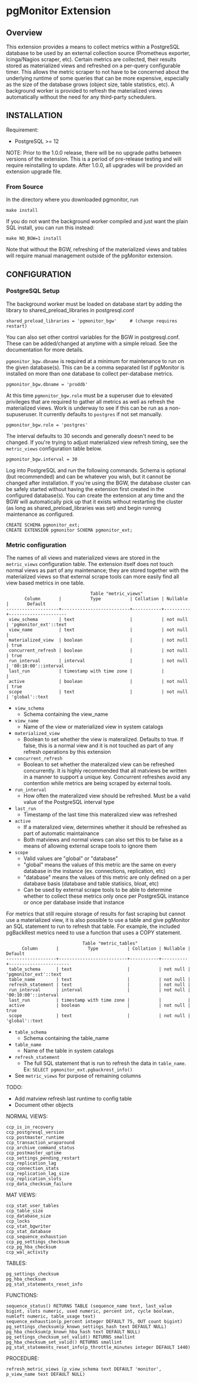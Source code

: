 # pgMonitor Extension

## Overview

This extension provides a means to collect metrics within a PostgreSQL database to be used by an external collection source (Prometheus exporter, Icinga/Nagios scraper, etc). Certain metrics are collected, their results stored as materialized views and refreshed on a per-query configurable timer. This allows the metric scraper to not have to be concerned about the underlying runtime of some queries that can be more expensive, especially as the size of the database grows (object size, table statistics, etc). A background worker is provided to refresh the materialized views automatically without the need for any third-party schedulers. 

## INSTALLATION

Requirement: 

 * PostgreSQL >= 12

NOTE: Prior to the 1.0.0 release, there will be no upgrade paths between versions of the extension. This is a period of pre-release testing and will require reinstalling to update. After 1.0.0, all upgrades will be provided an extension upgrade file.

### From Source
In the directory where you downloaded pgmonitor, run

    make install

If you do not want the background worker compiled and just want the plain SQL install, you can run this instead:

    make NO_BGW=1 install

Note that without the BGW, refreshing of the materialized views and tables will require manual management outside of the pgMonitor extension.


## CONFIGURATION

### PostgreSQL Setup

The background worker must be loaded on database start by adding the library to shared_preload_libraries in postgresql.conf

    shared_preload_libraries = 'pgmonitor_bgw'     # (change requires restart)

You can also set other control variables for the BGW in postgresql.conf. These can be added/changed at anytime with a simple reload. See the documentation for more details. 

`pgmonitor_bgw.dbname` is required at a minimum for maintenance to run on the given database(s). This can be a comma separated list if pgMonitor is installed on more than one database to collect per-database metrics.

    pgmonitor_bgw.dbname = 'proddb'

At this time `pgmonitor_bgw.role` must be a superuser due to elevated privileges that are required to gather all metrics as well as refresh the materialized views. Work is underway to see if this can be run as a non-supuseruser. It currently defaults to `postgres` if not set manually.

    pgmonitor_bgw.role = 'postgres'

The interval defaults to 30 seconds and generally doesn't need to be changed. If you're trying to adjust materialized view refresh timing, see the `metric_views` configuration table below.

    pgmonitor_bgw.interval = 30

Log into PostgreSQL and run the following commands. Schema is optional (but recommended) and can be whatever you wish, but it cannot be changed after installation. If you're using the BGW, the database cluster can be safely started without having the extension first created in the configured database(s). You can create the extension at any time and the BGW will automatically pick up that it exists without restarting the cluster (as long as shared_preload_libraries was set) and begin running maintenance as configured.

    CREATE SCHEMA pgmonitor_ext;
    CREATE EXTENSION pgmonitor SCHEMA pgmonitor_ext;

### Metric configuration

The names of all views and materialized views are stored in the `metric_views` configuration table. The extension itself does not touch normal views as part of any maintenance; they are stored together with the materialized views so that external scrape tools can more easily find all view based metrics in one table.
```
                                Table "metric_views"
       Column       |           Type           | Collation | Nullable |       Default        
--------------------+--------------------------+-----------+----------+----------------------
 view_schema        | text                     |           | not null | 'pgmonitor_ext'::text
 view_name          | text                     |           | not null | 
 materialized_view  | boolean                  |           | not null | true
 concurrent_refresh | boolean                  |           | not null | true
 run_interval       | interval                 |           | not null | '00:10:00'::interval
 last_run           | timestamp with time zone |           |          | 
 active             | boolean                  |           | not null | true
 scope              | text                     |           | not null | 'global'::text
```

 - `view_schema`
    - Schema containing the view_name
 - `view_name`
    - Name of the view or materialized view in system catalogs
 - `materialized_view`
    - Boolean to set whether the view is materalized. Defaults to true. If false, this is a normal view and it is not touched as part of any refresh operations by this extension
 - `concurrent_refresh`
    - Boolean to set whether the materalized view can be refreshed concurrently. It is highly recommended that all matviews be written in a manner to support a unique key. Concurrent refreshes avoid any contention while metrics are being scraped by external tools.
 - `run_interval`
    - How often the materalized view should be refreshed. Must be a valid value of the PostgreSQL interval type
 - `last_run`
    - Timestamp of the last time this materalized view was refreshed
 - `active`
    - If a materalized view, determines whether it should be refreshed as part of automatic maintainance
    - Both matviews and normal views can also set this to be false as a means of allowing external scrape tools to ignore them
 - `scope`
    - Valid values are "global" or "database"
    - "global" means the values of this metric are the same on every database in the instance (ex. connections, replication, etc)
    - "database" means the values of this metric are only defined on a per database basis (database and table statisics, bloat, etc)
    - Can be used by external scrape tools to be able to determine whether to collect these metrics only once per PostgreSQL instance or once per database inside that instance

For metrics that still require storage of results for fast scraping but cannot use a materialized view, it is also possible to use a table and give pgMonitor an SQL statement to run to refresh that table. For example, the included pgBackRest metrics need to use a function that uses a COPY statement.
```
                             Table "metric_tables"
      Column       |           Type           | Collation | Nullable |        Default        
-------------------+--------------------------+-----------+----------+-----------------------
 table_schema      | text                     |           | not null | 'pgmonitor_ext'::text
 table_name        | text                     |           | not null | 
 refresh_statement | text                     |           | not null | 
 run_interval      | interval                 |           | not null | '00:10:00'::interval
 last_run          | timestamp with time zone |           |          | 
 active            | boolean                  |           | not null | true
 scope             | text                     |           | not null | 'global'::text
```

 - `table_schema`
    - Schema containing the table_name
 - `table_name`
    - Name of the table in system catalogs
 - `refresh_statement`
    - The full SQL statement that is run to refresh the data in `table_name`. Ex: `SELECT pgmonitor_ext.pgbackrest_info()`
 - See `metric_views` for purpose of remaining columns

TODO:

- Add matview refresh last runtime to config table
- Document other objects

NORMAL VIEWS:
```
ccp_is_in_recovery
ccp_postgresql_version
ccp_postmaster_runtime
ccp_transaction_wraparound
ccp_archive_command_status
ccp_postmaster_uptime
ccp_settings_pending_restart
ccp_replication_lag
ccp_connection_stats
ccp_replication_lag_size
ccp_replication_slots
ccp_data_checksum_failure
```

MAT VIEWS:
```
ccp_stat_user_tables
ccp_table_size
ccp_database_size
ccp_locks
ccp_stat_bgwriter
ccp_stat_database
ccp_sequence_exhaustion
ccp_pg_settings_checksum
ccp_pg_hba_checksum
ccp_wal_activity
```

TABLES:
```
pg_settings_checksum
pg_hba_checksum
pg_stat_statements_reset_info 
```

FUNCTIONS:
```
sequence_status() RETURNS TABLE (sequence_name text, last_value bigint, slots numeric, used numeric, percent int, cycle boolean, numleft numeric, table_usage text)  
sequence_exhaustion(p_percent integer DEFAULT 75, OUT count bigint)
pg_settings_checksum(p_known_settings_hash text DEFAULT NULL) 
pg_hba_checksum(p_known_hba_hash text DEFAULT NULL) 
pg_settings_checksum_set_valid() RETURNS smallint
pg_hba_checksum_set_valid() RETURNS smallint
pg_stat_statements_reset_info(p_throttle_minutes integer DEFAULT 1440)
```
PROCEDURE:
```
refresh_metric_views (p_view_schema text DEFAULT 'monitor', p_view_name text DEFAULT NULL)
```
